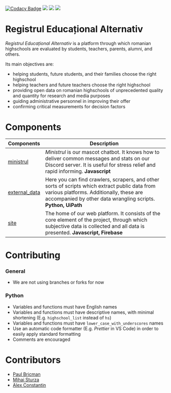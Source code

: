[![Codacy Badge](https://api.codacy.com/project/badge/Grade/6cd3105f2f35415789a33210ac3df688)](https://www.codacy.com/app/paubric/real?utm_source=github.com&amp;utm_medium=referral&amp;utm_content=paubric/real&amp;utm_campaign=Badge_Grade)
![](https://img.shields.io/github/last-commit/paubric/real)
![](https://img.shields.io/github/contributors/paubric/real)
![](https://travis-ci.org/paubric/real.svg?branch=master)
# Registrul Educațional Alternativ


_Registrul Educațional Alternativ_ is a platform through which romanian highschools are evaluated by students, teachers, parents, alumni, and others.

Its main objectives are:

- helping students, future students, and their families choose the right highschool
- helping teachers and future teachers choose the right highschool
- providing open data on romanian highschools of unprecedented quality and quantity for research and media purposes
- guiding administrative personnel in improving their offer
- confirming critical measurements for decision factors

# Components

| Components                                                                 | Description                                                                                                                                                                                                        |
| -------------------------------------------------------------------------- | ------------------------------------------------------------------------------------------------------------------------------------------------------------------------------------------------------------------ |
| [ministrul](https://github.com/paubric/real/tree/master/ministrul)         | _Ministrul_ is our mascot chatbot. It knows how to deliver common messages and stats on our Discord server. It is useful for stress relief and rapid informing. **Javascript**                                                  |
| [external_data](https://github.com/paubric/real/tree/master/external_data) | Here you can find crawlers, scrapers, and other sorts of scripts which extract public data from various platforms. Additionally, these are accompanied by other data wrangling scripts. **Python, UiPath** |
| [site](https://github.com/paubric/real/tree/master/site) | The home of our web platform. It consists of the core element of the project, through which subjective data is collected and all data is presented. **Javascript, Firebase** |

# Contributing
### General
- We are not using branches or forks for now

### Python
- Variables and functions must have English names
- Variables and functions must have descriptive names, with minimal shortening (E.g. `highschool_list` instead of `hs`)
- Variables and functions must have `lower_case_with_underscores` names
- Use an automatic code formatter (E.g. *Prettier* in VS Code) in order to easily apply standard formatting
- Comments are encouraged

# Contributors
- [Paul Bricman](github.com/paubric)
- [Mihai Sturza](github.com/sturzamihai)
- [Alex Constantin](github.com/xfde)
